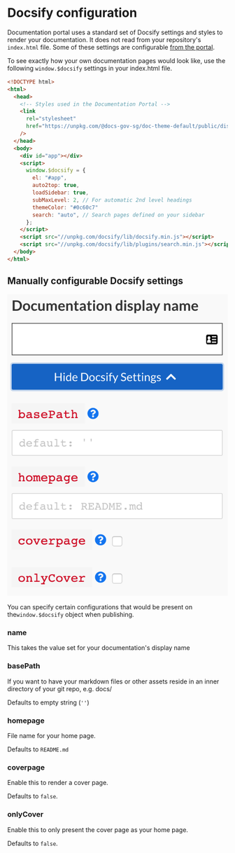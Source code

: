 # Docsify configuration

Documentation portal uses a standard set of Docsify settings and styles to render your documentation. It does not read from your repository's `index.html` file. Some of these settings are configurable [from the portal](#manually-configurable-docsify-settings).

To see exactly how your own documentation pages would look like, use the following `window.$docsify` settings in your index.html file.

```html
<!DOCTYPE html>
<html>
  <head>
    <!-- Styles used in the Documentation Portal -->
    <link
      rel="stylesheet"
      href="https://unpkg.com/@docs-gov-sg/doc-theme-default/public/dist/doc.css"
    />
  </head>
  <body>
    <div id="app"></div>
    <script>
      window.$docsify = {
        el: "#app",
        auto2top: true,
        loadSidebar: true,
        subMaxLevel: 2, // For automatic 2nd level headings
        themeColor: "#0c60c7"
        search: "auto", // Search pages defined on your sidebar
      };
    </script>
    <script src="//unpkg.com/docsify/lib/docsify.min.js"></script>
    <script src="//unpkg.com/docsify/lib/plugins/search.min.js"></script>
  </body>
</html>
```

## Manually configurable Docsify settings

![Docsify settings](../assets/docsify_settings.png ':size=300%')

You can specify certain configurations that would be present on the`window.$docsify` object when publishing.

### name

This takes the value set for your documentation's display name

### basePath

If you want to have your markdown files or other assets reside in an inner directory of your git repo, e.g. docs/

Defaults to empty string (`''`)

### homepage

File name for your home page. 

Defaults to `README.md`

### coverpage

Enable this to render a cover page.

Defaults to `false`.

### onlyCover

Enable this to only present the cover page as your home page.

Defaults to `false`.
